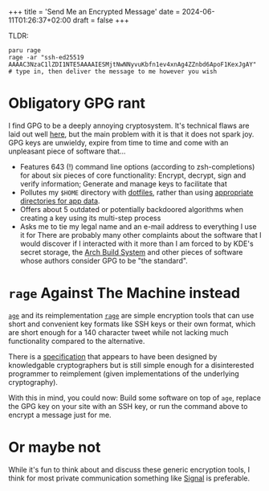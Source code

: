 +++
title = 'Send Me an Encrypted Message'
date = 2024-06-11T01:26:37+02:00
draft = false
+++

TLDR:
```
paru rage
rage -ar "ssh-ed25519 AAAAC3NzaC1lZDI1NTE5AAAAIESMjtNwNNyvuKbfn1ev4xnAg4ZZnbd6ApoF1KexJgAY"
# type in, then deliver the message to me however you wish
```

# Obligatory GPG rant
I find GPG to be a deeply annoying cryptosystem. It's technical flaws are laid out well [here](https://www.latacora.com/blog/2019/07/16/the-pgp-problem/), but the main problem with it is that it does not spark joy. GPG keys are unwieldy, expire from time to time and come with an unpleasant piece of software that...
- Features 643 (!) command line options (according to zsh-completions) for about six pieces of core functionality: Encrypt, decrypt, sign and verify information; Generate and manage keys to facilitate that
- Pollutes my `$HOME` directory with [dotfiles](https://hiphish.github.io/blog/2020/08/30/dotfiles-were-a-mistake/), rather than using [appropriate directories for app data](https://specifications.freedesktop.org/basedir-spec/basedir-spec-latest.html).
- Offers about 5 outdated or potentially backdoored algorithms when creating a key using its multi-step process
- Asks me to tie my legal name and an e-mail address to everything I use it for
There are probably many other complaints about the software that I would discover if I interacted with it more than I am forced to by KDE's secret storage, the [Arch Build System](https://wiki.archlinux.org/title/Arch_build_system) and other pieces of software whose authors consider GPG to be "the standard".

# `rage` Against The Machine instead
[`age`](https://age-encryption.org) and its reimplementation [`rage`](https://github.com/str4d/rage) are simple encryption tools that can use short and convenient key formats like SSH keys or their own format, which are short enough for a 140 character tweet while not lacking much functionality compared to the alternative. 

There is a [specification](https://github.com/C2SP/C2SP/blob/main/age.md) that appears to have been designed by knowledgable cryptographers but is still simple enough for a disinterested programmer to reimplement (given implementations of the underlying cryptography). 

With this in mind, you could now: Build some software on top of `age`, replace the GPG key on your site with an SSH key, or run the command above to encrypt a message just for me.

# Or maybe not
While it's fun to think about and discuss these generic encryption tools, I think for most private communication something like [Signal](https://signal.org/) is preferable.
